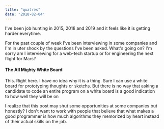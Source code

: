 ```yaml
---
title: "quatres"
date: "2018-02-04"
---
```


I've been job hunting in 2015, 2018 and 2019 and it feels like it is 
getting harder everytime.

For the past couple of week I've been interviewing in some companies 
and I'm in uter shock by the questions I've been asked. What's going on?
I'm sorry am I interviewing for a web-tech startup or for engineering the 
next flight for Mars?

#### The All Mighty White Board
This. Right here. I have no idea why it is a thing. 
Sure I can use a white board for prototyping thoughts or sketchs. 
But there is no way that asking a candidate to code an entire program on 
a white board is a good indication to how well they will be on

I realize that this post may shut some opportunities at some companies but 
honestly? I don't want to work with people that believe that what makes 
a good programmer is how much algorithms they memorized by heart instead of 
their actual skills on the job.

